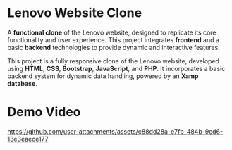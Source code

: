 # Lenovo Website Clone  

A **functional clone** of the Lenovo website, designed to replicate its core functionality and user experience. This project integrates **frontend** and a basic **backend** technologies to provide dynamic and interactive features.  

This project is a fully responsive clone of the Lenovo website, developed using **HTML**, **CSS**, **Bootstrap**, **JavaScript**, and **PHP**. It incorporates a basic backend system for dynamic data handling, powered by an **Xamp database**.  

# Demo Video

https://github.com/user-attachments/assets/c88dd28a-e7fb-484b-9cd6-13e3eaece177
